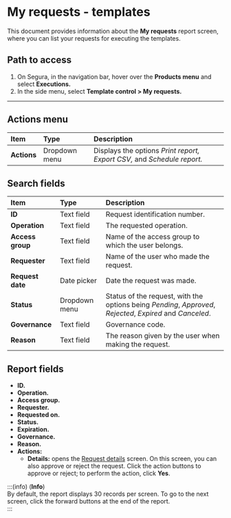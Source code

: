 # My requests - templates

This document provides information about the **My requests** report screen, where you can list your requests for executing the templates.

## Path to access

1. On Segura, in the navigation bar, hover over the **Products menu** and select **Executions.**  
2. In the side menu, select **Template control > My requests.**

---
## Actions menu

| **Item** | **Type** | **Description** |
| :---- | :---- | :---- |
| **Actions** | Dropdown menu | Displays the options *Print report, Export CSV,* and *Schedule report.* |

## Search fields

| **Item** | **Type** | **Description** |
| :---- | :---- | :---- |
| **ID** | Text field | Request identification number. |
| **Operation** | Text field | The requested operation. |
| **Access group** | Text field | Name of the access group to which the user belongs. |
| **Requester** | Text field | Name of the user who made the request. |
| **Request date** | Date picker | Date the request was made. |
| **Status** | Dropdown menu | Status of the request, with the options being *Pending*, *Approved*, *Rejected*, *Expired* and *Canceled*. |
| **Governance** | Text field | Governance code. |
| **Reason** | Text field | The reason given by the user when making the request. |

## Report fields

* **ID.**  
* **Operation.**  
* **Access group.**  
* **Requester.**  
* **Requested on.**  
* **Status.**  
* **Expiration.**  
* **Governance.**  
* **Reason.**  
* **Actions:**  
  * **Details:** opens the [Request details](/v4/docs/executions-request-details-templates) screen. On this screen, you can also approve or reject the request. Click the action buttons to approve or reject; to perform the action, click **Yes**.

:::(info) (**Info**)  
By default, the report displays 30 records per screen. To go to the next screen, click the forward buttons at the end of the report.  
:::